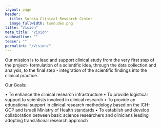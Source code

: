 ```yaml
---
layout: page
header:
  title: Soroka Clinical Research Center
  image_fullwidth: twodudes.png
title: "Vision"
meta_title: "Vision"
subheadline: ""
teaser: ""
permalink: "/Vision/"
---
```


Our mission is to lead and support clinical study from the very first step of the project- formulation of a scientific idea, through the data collection and analysis, to the final step - integration of the scientific findings into the clinical practice.

Our Goals:

• To enhance the clinical research infrastructure
• To provide logistical support to scientists involved in clinical research
• To provide an educational support in clinical research methodology based on the ICH-GCP and Israeli Ministry of Health standards
• To establish and develop collaboration between basic science researchers and clinicians leading adopting translational research approach
